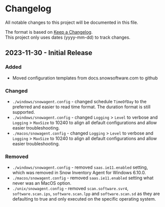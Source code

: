 # Changelog

All notable changes to this project will be documented in this file.

The format is based on [Keep a Changelog](https://keepachangelog.com/en/1.1.0/).  
This project only uses dates (yyyy-mm-dd) to track changes.

## 2023-11-30 - Initial Release

### Added

- Moved configuration templates from docs.snowsoftware.com to github

### Changed

- `./windows/snowagent.config` - changed schedule `TimeOfDay` to the preferred and easier to read time format. The duration format is still supported.
- `./windows/snowagent.config` - changed `Logging` > `Level` to verbose and `Logging` > `MaxSize` to 10240 to align all default configurations and allow easier troubleshooting.
- `./macos/snowagent.config` - changed `Logging` > `Level` to verbose and `Logging` > `MaxSize` to 10240 to align all default configurations and allow easier troubleshooting.

### Removed

- `./windows/snowagent.config` - removed `saas.ie11.enabled` setting, which was removed in Snow Inventory Agent for Windows 6.10.0.
- `./macos/snowagent.config` - removed `saas.ie11.enabled` setting what never was an MacOS option.
- `./unix/snowagent.config` - removed `scan.software.svr4`, `software.scan.ips`, `software.scan.lpp` and `software.scan.sd` as they are defaulting to true and only executed on the specific operating system.
